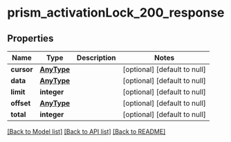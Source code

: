 # prism_activationLock_200_response

## Properties
Name | Type | Description | Notes
------------ | ------------- | ------------- | -------------
**cursor** | [**AnyType**](.md) |  | [optional] [default to null]
**data** | [**AnyType**](.md) |  | [optional] [default to null]
**limit** | **integer** |  | [optional] [default to null]
**offset** | [**AnyType**](.md) |  | [optional] [default to null]
**total** | **integer** |  | [optional] [default to null]

[[Back to Model list]](../README.md#documentation-for-models) [[Back to API list]](../README.md#documentation-for-api-endpoints) [[Back to README]](../README.md)


